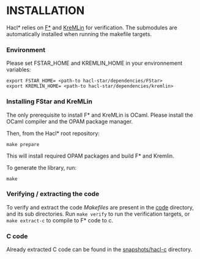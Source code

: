 # INSTALLATION

Hacl* relies on [F*](https://github.com/FStarLang/FStar) and [KreMLin](https://github.com/FStarLang/kremlin) for verification.
The submodules are automatically installed when running the makefile targets.

### Environment

Please set FSTAR_HOME and KREMLIN_HOME in your environnement variables:
```
export FSTAR_HOME= <path-to hacl-star/dependencies/FStar>
export KREMLIN_HOME= <path-to hacl-star/dependencies/kremlin>
```

### Installing FStar and KreMLin

The only prerequisite to install F* and KreMLin is OCaml.
Please install the OCaml compiler and the OPAM package manager.

Then, from the Hacl* root repository:
```
make prepare
```

This will install required OPAM packages and build F* and Kremlin.

To generate the library, run:
```
make
```

### Verifying / extracting the code

To verify and extract the code *Makefiles* are present in the [code](code) directory, and its sub directories.
Run `make verify` to run the verification targets, or `make extract-c` to compile to F* code to c.

### C code

Already extracted C code can be found in the [snapshots/hacl-c](snapshots/hacl-c) directory.
